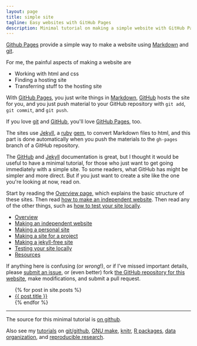 ```yaml
---
layout: page
title: simple site
tagline: Easy websites with GitHub Pages
description: Minimal tutorial on making a simple website with GitHub Pages
---
```


[Github Pages](http://pages.github.com) provide a simple way to make a
website using
[Markdown](https://daringfireball.net/projects/markdown/) and
[git](http://git-scm.com).

For me, the painful aspects of making a website are

- Working with html and css
- Finding a hosting site
- Transferring stuff to the hosting site

With [GitHub Pages](http://pages.github.com), you just write things in
[Markdown](https://daringfireball.net/projects/markdown/),
[GitHub](http://github.com) hosts the site for you, and you just push
material to your GitHub repository with `git add`, `git commit`, and
`git push`.

If you love [git](http://git-scm.com/) and
[GitHub](http://github.com), you'll love
[GitHub Pages](http://pages.github.com), too.

The sites use [Jekyll](http://jekyllrb.com/), a
[ruby](https://www.ruby-lang.org/en/) [gem](https://rubygems.org/), to
convert Markdown files to html, and this part is done
automatically when you push the materials to the `gh-pages` branch
of a GitHub repository.

The [GitHub](http://pages.github.com) and
[Jekyll](http://jekyllrb.com) documentation is great, but I thought it
would be useful to have a minimal tutorial, for those who just want to
get going immediately with a simple site. To some readers, what GitHub
has might be simpler and more direct.  But if you just want to create
a site like the one you're looking at now, read on.

Start by reading the [Overview page](pages/overview.html), which
explains the basic structure of these sites. Then read
[how to make an independent website](pages/independent_site.html). Then
read any of the other things, such as
[how to test your site locally](pages/local_test.html).

- [Overview](pages/overview.html)
- [Making an independent website](pages/independent_site.html)
- [Making a personal site](pages/user_site.html)
- [Making a site for a project](pages/project_site.html)
- [Making a jekyll-free site](pages/nojekyll.html)
- [Testing your site locally](pages/local_test.html)
- [Resources](pages/resources.html)

If anything here is confusing (or _wrong_!), or if I've missed
important details, please
[submit an issue](https://github.com/kbroman/simple_site/issues), or (even
better) fork [the GitHub repository for this website](http://github.com/kbroman/simple_site),
make modifications, and submit a pull request.

<ul>
  {% for post in site.posts %}
    <li>
      <a href="{{ post.url }}">{{ post.title }}</a>
    </li>
  {% endfor %}
</ul>

---

The source for this minimal tutorial is [on github](http://github.com/kbroman/simple_site).

Also see my [tutorials](http://kbroman.org/pages/tutorials) on
[git/github](http://kbroman.org/github_tutorial),
[GNU make](http://kbroman.org/minimal_make),
[knitr](http://kbroman.org/knitr_knutshell),
[R packages](http://kbroman.org/pkg_primer),
[data organization](http://kbroman.org/dataorg),
and [reproducible research](http://kbroman.org/steps2rr).
